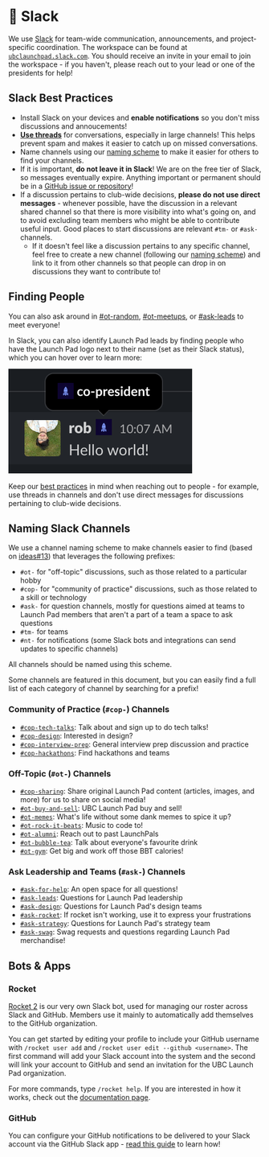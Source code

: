 # 💬 Slack

We use [Slack](https://slack.com) for team-wide communication, announcements, and project-specific coordination. The workspace can be found at [`ubclaunchpad.slack.com`](https://ubclaunchpad.slack.com). You should receive an invite in your email to join the workspace - if you haven't, please reach out to your lead or one of the presidents for help!

## Slack Best Practices

* Install Slack on your devices and **enable notifications** so you don't miss discussions and annoucements!
* [**Use threads**](https://slackhq.com/getting-the-most-out-of-threads) for conversations, especially in large channels! This helps prevent spam and makes it easier to catch up on missed conversations.
* Name channels using our [naming scheme](#naming-slack-channels) to make it easier for others to find your channels.
* If it is important, **do not leave it in Slack**! We are on the free tier of Slack, so messages eventually expire. Anything important or permanent should be in a [GitHub issue or repository](/handbook/tools/github.md)!
* If a discussion pertains to club-wide decisions, **please do not use direct messages** - whenever possible, have the discussion in a relevant shared channel so that there is more visibility into what's going on, and to avoid excluding team members who might be able to contribute useful input. Good places to start discussions are relevant `#tm-` or `#ask-` channels.
  * If it doesn't feel like a discussion pertains to any specific channel, feel free to create a new channel (following our [naming scheme](#naming-slack-channels)) and link to it from other channels so that people can drop in on discussions they want to contribute to!

## Finding People

You can also ask around in [#ot-random](https://ubclaunchpad.slack.com/archives/C061Q5328), [#ot-meetups](https://ubclaunchpad.slack.com/archives/C017WMMJY7L), or [#ask-leads](https://ubclaunchpad.slack.com/archives/CK935RD3Q) to meet everyone!

In Slack, you can also identify Launch Pad leads by finding people who have the Launch Pad logo next to their name (set as their Slack status), which you can hover over to learn more:

![lead status](img/lead-status.png)

Keep our [best practices](#slack-best-practices) in mind when reaching out to people - for example, use threads in channels and don't use direct messages for discussions pertaining to club-wide decisions.

## Naming Slack Channels

We use a channel naming scheme to make channels easier to find (based on [ideas#13](https://github.com/ubclaunchpad/ideas/issues/13)) that leverages the following prefixes:

* `#ot-` for "off-topic" discussions, such as those related to a particular hobby
* `#cop-` for "community of practice" discussions, such as those related to a skill or technology
* `#ask-` for question channels, mostly for questions aimed at teams to Launch Pad members that aren't a part of a team a space to ask questions
* `#tm-` for teams
* `#nt-` for notifications (some Slack bots and integrations can send updates to specific channels)

All channels should be named using this scheme.

Some channels are featured in this document, but you can easily find a full list of each category of channel by searching for a prefix!

### Community of Practice (`#cop-`) Channels

* [`#cop-tech-talks`](https://ubclaunchpad.slack.com/messages/C9VGF4V8C/): Talk about and sign up to do tech talks!
* [`#cop-design`](https://app.slack.com/client/T061Q8S7J/CK6D4QD8U): Interested in design?
* [`#cop-interview-prep`](https://ubclaunchpad.slack.com/messages/CD71Y6TP1/): General interview prep discussion and practice
* [`#cop-hackathons`](https://ubclaunchpad.slack.com/messages/C8WT5DV1C/): Find hackathons and teams

### Off-Topic (`#ot-`) Channels

* [`#cop-sharing`](https://app.slack.com/client/T061Q8S7J/C01622TSU9W): Share original Launch Pad content (articles, images, and more) for us to share on social media!
* [`#ot-buy-and-sell`](https://ubclaunchpad.slack.com/messages/CJVFFGYUT/): UBC Launch Pad buy and sell!
* [`#ot-memes`](https://ubclaunchpad.slack.com/messages/CFBN3BX8Q/): What's life without some dank memes to spice it up?
* [`#ot-rock-it-beats`](https://ubclaunchpad.slack.com/messages/CC2JK7677/): Music to code to!
* [`#ot-alumni`](https://ubclaunchpad.slack.com/messages/CAQ457K7H): Reach out to past LaunchPals
* [`#ot-bubble-tea`](https://ubclaunchpad.slack.com/messages/CK0HDCUV7): Talk about everyone's favourite drink
* [`#ot-gym`](https://ubclaunchpad.slack.com/messages/CG8GUAEPK): Get big and work off those BBT calories!

### Ask Leadership and Teams (`#ask-`) Channels

* [`#ask-for-help`](https://ubclaunchpad.slack.com/messages/CJXM08QBB): An open space for all questions!
* [`#ask-leads`](https://ubclaunchpad.slack.com/messages/CK935RD3Q/): Questions for Launch Pad leadership
* [`#ask-design`](https://ubclaunchpad.slack.com/messages/CK0H2GNQH): Questions for Launch Pad's design teams
* [`#ask-rocket`](https://ubclaunchpad.slack.com/messages/CK93HTYQN): If rocket isn't working, use it to express your frustrations
* [`#ask-strategy`](https://ubclaunchpad.slack.com/messages/CJVF0FQHG): Questions for Launch Pad's strategy team
* [`#ask-swag`](https://ubclaunchpad.slack.com/messages/C7Z1K8XNE): Swag requests and questions regarding Launch Pad merchandise!

## Bots & Apps

### Rocket <Badge type="tip" text="updated"/>

[Rocket 2](https://github.com/ubclaunchpad/rocket2) is our very own Slack bot, used for managing our roster across Slack and GitHub. Members use it mainly to automatically add themselves to the GitHub organization.

You can get started by editing your profile to include your GitHub username with `/rocket user add` and `/rocket user edit --github <username>`. The first command will add your Slack account into the system and the second will link your account to GitHub and send an invitation for the UBC Launch Pad organization.

For more commands, type `/rocket help`. If you are interested in how it works, check out the [documentation page](https://rocket2.readthedocs.io/en/latest/).

### GitHub

You can configure your GitHub notifications to be delivered to your Slack account via the GitHub Slack app - [read this guide](/handbook/tools/github.md#setting-up-notifications) to learn how!
